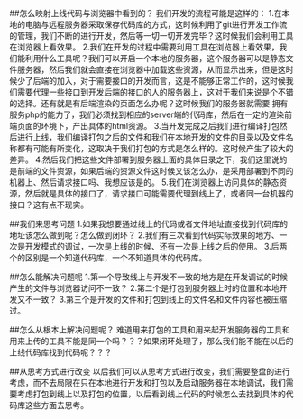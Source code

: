 ##怎么映射上线代码与浏览器中看到的？
我们开发的流程可能是这样的：
1.在本地的电脑与远程服务器采取保存代码库的方式，这时候利用了git进行开发工作流的管理，我们不断的进行开发，然后等一切一切开发完毕？这时候我们会利用工具在浏览器上看效果。
2.我们在开发的过程中需要利用工具在浏览器上看效果，我们能利用什么工具呢？我们可以开启一个本地的服务器，这个服务器可以是静态文件服务器，然后我们就会直接在浏览器中加载这些资源，从而显示出来，但是这时候少了后端的加入，对于需要接口的开发而言，这是不能够正常工作的，这时候我们需要代理一些接口到开发后端的接口的人的服务器上，这对于我们来说是个不错的选择。还有就是有后端渲染的页面怎么办呢？这时候我们的服务器就需要
  拥有服务php的能力了，我们必须找到相应的server端的代码库，然后在一定的渲染前端页面的环境下，产出具体的html资源。
3.当开发完成之后我们进行编译打包然后进行上线，我们编译打包之后的文件和我们在本地开发的文件的目录以及文件名称都有可能有所变化，这取决于我们打包的方式是怎么样的。这时候产生了较大的差异。
4.然后我们把这些文件部署到服务器上面的具体目录之下，我们这里说的是前端的文件资源，如果后端的资源文件这时候又该怎么办，是采用部署到不同的机器上、然后请求接口吗、我想应该是的。
5.我们在浏览器上访问具体的静态资源，然后就是具体的接口了，请求接口可能需要代理到线上了，或者同一台机器的接口？这有点不现实。

##我们来思考问题
1.如果我想要通过线上的代码或者文件地址直接找到代码库的地址该怎么做到呢？怎么做到闭环？
2.我们有三次看到代码实际效果的地方、一次是开发模式的调试，一次是上线的时候、还有一次是上线之后的使用。
3.后两个的区别是一个知道代码库，一个不知道具体的代码库。

##怎么能解决问题呢
1.第一个导致线上与开发不一致的地方是在开发调试的时候产生的文件与浏览器访问不一致？
2.第二个是打包到服务器上时的位置和本地开发又不一致？
3.第三个是开发的文件和打包到线上的文件名和文件内容也被压缩过。

##怎么从根本上解决问题呢？
难道用来打包的工具和用来起开发服务器的工具和用来上传的工具不能是同一个吗？？？如果闭环处理了，那么我们能不能在以后的上线代码库找到代码呢？？？

##从思考方式进行改变
以后我们可以从思考方式进行改变，我们需要整盘的进行考虑，而不去局限在只在本地进行开发和打包以及启动服务器在本地调试，我们需要考虑打包到线上以及打包的位置，以后看到线上代码的时候怎么去找到具体的代码库这些方面去思考。
